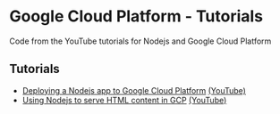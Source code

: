 # Google Cloud Platform - Tutorials
Code from the YouTube tutorials for Nodejs and Google Cloud Platform

## Tutorials 

- [Deploying a Nodejs app to Google Cloud Platform](https://github.com/ChrisParsonsDev/gcptutorials/tree/master/deployingtogcp) [(YouTube)](https://www.youtube.com/watch?v=n4svrNcAkJg)
- [Using Nodejs to serve HTML content in GCP](https://github.com/ChrisParsonsDev/gcptutorials/tree/master/servinghtml) [(YouTube)](https://youtu.be/xflLs-bODAw)
